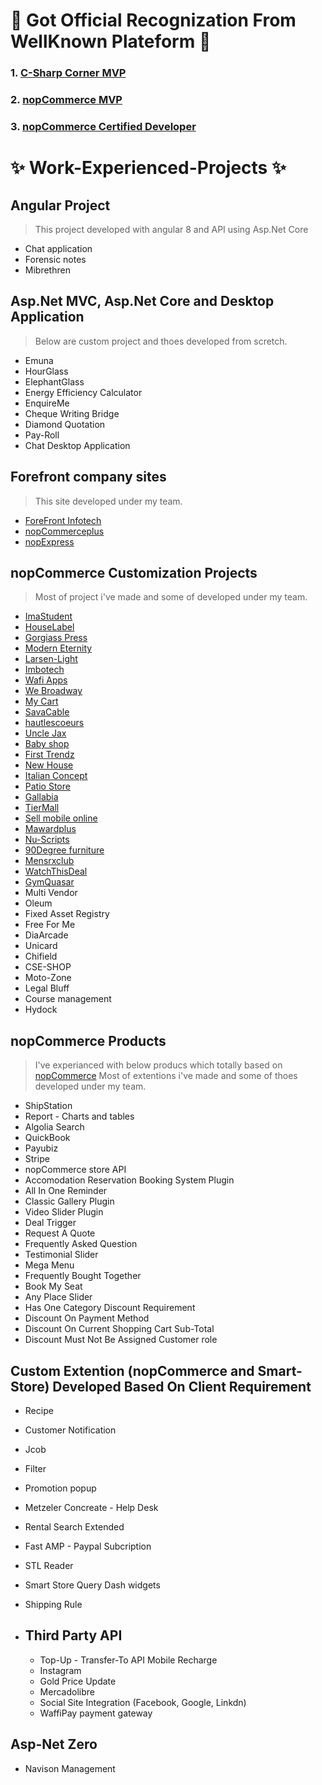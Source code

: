  # :metal: Got Official Recognization From WellKnown Plateform :metal:

   ###       1. [C-Sharp Corner MVP](https://www.c-sharpcorner.com/members/smiten-kalathiya3)
   ###       2. [nopCommerce MVP](https://www.nopcommerce.com/mvp)
   ###       3. [nopCommerce Certified Developer](https://www.nopcommerce.com/certified-developers?country=ind)  
  


  
   # :sparkles: Work-Experienced-Projects :sparkles:

## Angular Project

   > This project developed with angular 8 and API using Asp.Net Core 

 * Chat application
 * Forensic notes
 * Mibrethren

## Asp.Net MVC, Asp.Net Core and Desktop Application 

  > Below are custom project and thoes developed from scretch.

 *	Emuna
 *	HourGlass
 *	ElephantGlass
 *	Energy Efficiency Calculator
 *	EnquireMe 
 *	Cheque Writing Bridge
 *	Diamond Quotation
 *	Pay-Roll
 *  Chat Desktop Application


## Forefront company sites

   > This site developed under my team.

 *  [ForeFront Infotech](http://forefrontinfotech.com)
 *  [nopCommerceplus](http://nopcommerceplus.com)
 *  [nopExpress](https://www.nopexpress.com)

## nopCommerce Customization Projects
   
   > Most of project i've made and some of developed under my team.

 *  [ImaStudent](https://www.imastudent.com)
 *  [HouseLabel](https://www.houselabels.com)
 *  [Gorgiass Press](https://www.gorgiaspress.com)
 *  [Modern Eternity](https://www.moderneternity.com)
 *  [Larsen-Light](https://www.larsenlights.com)
 *  [Imbotech](https://imbotec.com)
 *  [Wafi Apps](https://bh.wafiapps.com)
 *  [We Broadway](http://broadway.gtpass.com)
 *  [My Cart](http://mycart.technology)
 *  [SavaCable](https://www.savacable.com)
 *  [hautlescoeurs](https://www.hautlescoeurs.be)
 *  [Uncle Jax](http://www.unclejax.com/vn-en/)
 *  [Baby shop](https://www.babyshophk.net)
 *  [First Trendz](https://www.firsttrendz.com/)
 *  [New House](https://www.newhouse.se/se)
 *  [Italian Concept](https://italianconceptusa.com/)
 *  [Patio Store](https://www.patiostore.com/)
 *  [Gallabia](https://www.gallabia.com/)
 *  [TierMall](http://staging.tiremalliraq.com/)
 *  [Sell mobile online](http://sellmobile.online/)
 *  [Mawardplus](https://www.mawardsplus.com/)
 *  [Nu-Scripts](https://www.nu-scripts.com/)
 *  [90Degree furniture](https://90degreeofficefurniture.com/)
 *  [Mensrxclub](https://mensrxclub.com/)
 *  [WatchThisDeal](https://www.watchthisdeal.co.uk/)
 *  [GymQuasar](https://www.gymquasar.com/)
 *  Multi Vendor
 *  Oleum
 *  Fixed Asset Registry
 *  Free For Me
 *  DiaArcade 
 *  Unicard  
 *  Chifield
 *  CSE-SHOP
 *  Moto-Zone
 *  Legal Bluff
 *  Course management
 *  Hydock


 ## nopCommerce Products 
  
   > I've experianced with below producs which totally based on [nopCommerce](https://www.nopcommerce.com/) 
   > Most of extentions i've made and some of thoes developed under my team.  
 
 *	ShipStation
 *	Report - Charts and tables
 *	Algolia Search
 *	QuickBook 
 *	Payubiz
 *	Stripe
 *	nopCommerce store API
 *	Accomodation Reservation Booking System Plugin
 *	All In One Reminder
 *	Classic Gallery Plugin
 *	Video Slider Plugin
 *	Deal Trigger
 *	Request A Quote 
 *	Frequently Asked Question
 *	Testimonial Slider
 *	Mega Menu
 *	Frequently Bought Together
 *	Book My Seat
 *	Any Place Slider
 *	Has One Category Discount Requirement 
 *	Discount On Payment Method
 *	Discount On Current Shopping Cart Sub-Total
 *	Discount Must Not Be Assigned Customer role

  ## Custom Extention (nopCommerce and Smart-Store) Developed Based On Client Requirement 
 
 * Recipe 	
 * Customer Notification 
 * Jcob
 * Filter 
 * Promotion popup	
 * Metzeler Concreate - Help Desk
 * Rental Search Extended
 * Fast AMP - Paypal Subcription
 * STL Reader 
 * Smart Store Query Dash widgets 
 * Shipping Rule
 
 * ## Third Party API 

    * Top-Up - Transfer-To API Mobile Recharge
    * Instagram 
    * Gold Price Update
    * Mercadolibre
    * Social Site Integration (Facebook, Google, Linkdn)
    * WaffiPay payment gateway

 ## Asp-Net Zero    

 * Navison Management



         
         
         
         	
